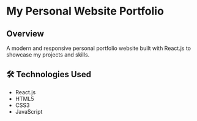 # My Personal Website Portfolio

## Overview
A modern and responsive personal portfolio website built with React.js to showcase my projects and skills.

## 🛠️ Technologies Used
- React.js
- HTML5
- CSS3
- JavaScript

